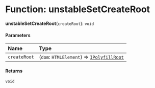 # Function: unstableSetCreateRoot

**unstableSetCreateRoot**(`createRoot`): `void`

#### Parameters

| Name | Type |
| :------ | :------ |
| `createRoot` | (`dom`: `HTMLElement`) => [`IPolyfillRoot`](/auto-docs/form-materials/interfaces/IPolyfillRoot.md) |

#### Returns

`void`
